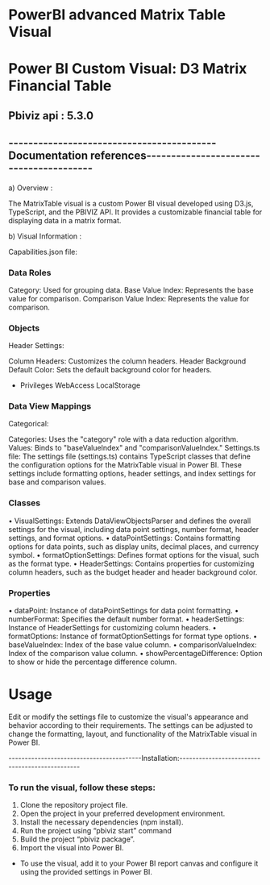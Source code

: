 # PowerBI advanced Matrix Table Visual #
# Power BI Custom Visual: D3 Matrix Financial Table
## Pbiviz api : 5.3.0


## ------------------------------------------Documentation references----------------------------------------

a) Overview :

The MatrixTable visual is a custom Power BI visual developed using D3.js, TypeScript, and the
PBIVIZ API. It provides a customizable financial table for displaying data in a matrix format.

b) Visual Information :

Capabilities.json file:

### Data Roles

Category: Used for grouping data.
Base Value Index: Represents the base value for comparison.
Comparison Value Index: Represents the value for comparison.

### Objects

Header Settings:

Column Headers: Customizes the column headers.
Header Background Default Color: Sets the default background color for headers.
- Privileges
WebAccess
LocalStorage

### Data View Mappings

Categorical:

Categories: Uses the "category" role with a data reduction algorithm.
Values: Binds to "baseValueIndex" and "comparisonValueIndex."
Settings.ts file:
The settings file (settings.ts) contains TypeScript classes that define the configuration options
for the MatrixTable visual in Power BI. These settings include formatting options, header
settings, and index settings for base and comparison values.

### Classes

• VisualSettings: Extends DataViewObjectsParser and defines the overall settings for the
visual, including data point settings, number format, header settings, and format options.
• dataPointSettings: Contains formatting options for data points, such as display units,
decimal places, and currency symbol.
• formatOptionSettings: Defines format options for the visual, such as the format type.
• HeaderSettings: Contains properties for customizing column headers, such as the budget
header and header background color.

### Properties

• dataPoint: Instance of dataPointSettings for data point formatting.
• numberFormat: Specifies the default number format.
• headerSettings: Instance of HeaderSettings for customizing column headers.
• formatOptions: Instance of formatOptionSettings for format type options.
• baseValueIndex: Index of the base value column.
• comparisonValueIndex: Index of the comparison value column.
• showPercentageDifference: Option to show or hide the percentage difference column.

# Usage

Edit or modify the settings file to customize the visual's appearance and behavior according to
their requirements. The settings can be adjusted to change the formatting, layout, and
functionality of the MatrixTable visual in Power BI.

-----------------------------------------Installation:-----------------------------------------------

### To run the visual, follow these steps:
1) Clone the repository project file.
2) Open the project in your preferred development environment.
3) Install the necessary dependencies (npm install).
4) Run the project using “pbiviz start” command
5) Build the project “pbiviz package”.
6) Import the visual into Power BI.
- To use the visual, add it to your Power BI report canvas and configure it using the
provided settings in Power BI.
